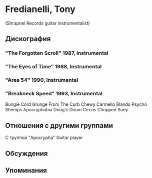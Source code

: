 # Fredianelli, Tony

(Shrapnel Records guitar instrumentalist)

## Дискография

### "The Forgotten Scroll" 1987, Instrumental



### "The Eyes of Time" 1988, Instrumental



### "Area 54" 1990, Instrumental



### "Breakneck Speed" 1993, Instrumental

Bungie Cord Grunge 
From The Curb 
Chewy Carmello Blando 
Psycho Shemps
Apocryphobia
Doug's Doom Circus
Chopped Suey  



## Отношения с другими группами

C группой "Apocrypha" Guitar player

## Обсуждения


## Упоминания

